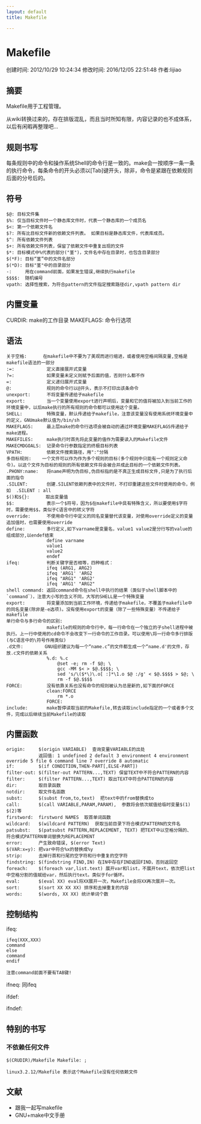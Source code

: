 ```yaml
---
layout: default
title: Makefile

---
```


# Makefile
创建时间: 2012/10/29 10:24:34  修改时间: 2016/12/05 22:51:48 作者:lijiao

## 摘要

Makefile用于工程管理。

从wiki转换过来的，存在排版混乱，而且当时所知有限，内容记录的也不成体系，以后有闲暇再整理吧...

## 规则书写 

每条规则中的命令和操作系统Shell的命令行是一致的。make会一按顺序一条一条的执行命令，每条命令的开头必须以[Tab]键开头，除非，命令是紧跟在依赖规则后面的分号后的。

## 符号 

	$@: 目标文件集
	$%: 仅当目标文件时一个静态库文件时，代表一个静态库的一个成员名
	$<: 第一个依赖文件名
	$?: 所有比目标文件新的依赖文件列表。 如果目标是静态库文件，代表库成员。
	$^: 所有依赖文件列表
	$+: 所有依赖文件列表，保留了依赖文件中重复出现的文件
	$*: 目标模式中%代表的部分("茎")，文件名中存在目录时，也包含目录部分
	$(*F): 目标“茎”中的文件名部分
	$(*D): 目标"茎"中的目录部分
	-:     用在command前面，如果发生错误,继续执行makefile
	$$$$:  随机编号
	vpath: 选择性搜索，为符合pattern的文件指定搜索路径dir,vpath pattern dir

## 内置变量 

CURDIR:    make的工作目录 
MAKEFLAGS: 命令行选项

## 语法 

	关于空格:      在makefile中不要为了美观而进行缩进，或者使用空格间隔变量,空格是makefile语法的一部分
	:=:            定义直接展开式变量
	?=:            如果变量未定义则赋予后面的值，否则什么都不作
	=:             定义递归展开式变量
	@:             规则的命令行以@开头，表示不打印出该条命令
	unexport:      不将变量传递给子makefile
	export:        当一个变量使用export进行声明后，变量和它的值将被加入到当前工作的环境变量中，以后make执行的所有规则的命令都可以使用这个变量。
	SHELL:         特殊变量，默认传递给子makefile，注意该变量没有使用系统环境变量中的定义，GNUmake默认值为/bin/sh
	MAKEFLAGS:     最上层make的命令行选项会被自动的通过环境变量MAKEFLAGS传递给子make进程。
	MAKEFILES:     make执行时首先将此变量的值作为需要读入的Makefile文件
	MAKECMDGOALS:  记录命令行参数指定的终极目标列表
	VPATH:         依赖文件搜索路径，用":"分隔
	多目标规则:    一个文件可以作为作为多个规则的目标(多个规则中只能有一个规则定义命令)。以这个文件为目标的规则的所有依赖文件将会被合并成此目标的一个依赖文件列表。
	.PHONY:name:   将name声明为伪目标,伪目标指的是不真正生成目标文件,只是为了执行后面的指令
	.SILENT:       创建.SILENT依赖列表中的文件时，不打印重建这些文件时使用的命令，例如  .SILENT : all
	$()和${}:      取出变量值
	$$:            表示一个$符号，因为$在makefile中具有特殊含义，所以要使用$字符时，需要使用$$，类似于C语言中的转义字符
	override:      不使用命令行中定义的同名变量替代该变量，对使用override定义的变量追加值时，也需要使用override
	define:        多行定义,如下varname是变量名，value1 value2是分行写的value的组成部分,以endef结束 
	               define varname
	               value1
	               value2
	               endef
	ifeq:          判断关键字是否相等，四种格式： 
	               ifeq (ARG1, ARG2)    
	               ifeq 'ARG1' 'ARG2
	               ifeq "ARG1" 'ARG2'
	               ifeq 'ARG1' "ARG2"
	shell command: 返回command命令在shell中执行的结果（类似于shell脚本中的`command`），注意大小写的含义不同，大写的SHELL是一个特殊变量
	export:        将变量添加到当前工作环境，传递给子makefile，不覆盖子makefile中的同名变量(除非是-e选项)。没有使用export的变量（除了一些特殊变量）不传递给子makefile
	单行命令与多行命令的区别:       
	               makefile的规则的命令行中，每一行命令在一个独立的子shell进程中被执行。上一行中使用的cd命令不会改变下一行命令的工作目录。可以使用\将一行命令多行排版(与C语言中的\符号作用类似)
	.d文件:        GNU组织建议为每一个“name.c”的文件都生成一个“name.d'的文件，存放.c文件的依赖关系
	               %.d: %.c
	                   @set -e; rm -f $@; \
	                   gcc -MM $< > $@.$$$$; \
	                   sed 's/\($*\)\.o[ :]*\1.o $@ :/g' < $@.$$$$ > $@; \
	                   rm -f $@.$$$$
	FORCE:         没有依靠关系也没有命令的规则被认为总是新的,如下面的FORCE
	               clean:FORCE
	                   rm *.o
	               FORCE:
	include:       make暂停读取当前的Makefile,转去读取include指定的一个或者多个文件，完成以后继续当前Makefile的读取

## 内置函数

	origin:     $(origin VARIABLE)  查询变量VARIABLE的出处
	            返回值: 1 undefined 2 default 3 environment 4 environment override 5 file 6 command line 7 override 8 automatic 
	if:         $(if CONDITION,THEN-PART[,ELSE-PART])
	filter-out: $(filter-out PATTERN...,TEXT) 保留TEXT中不符合PATTERN的内容
	filter:     $(filter PATTERN...,TEXT) 取出TEXT中符合PATTERN的内容
	dir:        取目录函数
	notdir:     取文件名函数
	subst:      $(subst from,to,text)  把text中的from替换成to
	call:       $(call VARIABLE,PARAM,PARAM),  参数将会依次赋值给临时变量$(1) $(2)等
	firstword:  firstword NAMES  取首单词函数
	wildcard:   $(wildcard PATTERN)  获取当前目录下符合模式PATTERN的文件名
	patsubst:   $(patsubst PATTERN,REPLACEMENT, TEXT) 把TEXT中以空格分隔的、符合模式PATTERN单词替换为REPLACEMENT
	error:      产生致命错误, $(error Text)
	$(VAR:x=y): 把var中符合%x的替换成%y
	strip:      去掉行首和行尾的空字符和行中重复的空字符
	findstring: $(findstring FIND,IN) 在IN中存在FIND返回FIND，否则返回空
	foreach:    $(foreach var,list.text) 展开var和list，不展开text，依次把list中空格分割的值赋给var，然后执行text。类似于for循环。
	eval:       $(eval XX) eval将XX展开一次，Makefile会将XX再次展开一次。
	sort:       $(sort XX XX XX) 排序和去掉重复的内容
	words:      $(words, XX XX) 统计单词个数

## 控制结构 

ifeq:

	ifeq(XXX,XXX)
	command
	else 
	command
	endif

	注意command前面不要有TAB键!

ifneq: 同ifeq

ifdef:

ifndef:

## 特别的书写 

### 不依赖任何文件

	$(CRUDIR)/Makefile Makefile: ;

	linux3.2.12/Makefile 表示这个Makefile没有任何依赖文件

## 文献

* 跟我一起写makefile
* GNU+make中文手册
